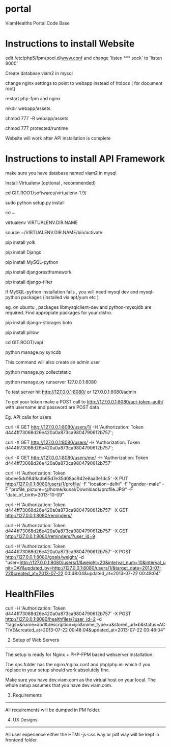 portal
======

ViamHealths Portal Code Base


Instructions to install Website
===============================

edit /etc/php5/fpm/pool.d/www.conf and change 'listen *** sock' to 'listen 9000'

Create database viam2 in mysql

change nginx settings to point to webapp instead of htdocs ( for document root)

restart php-fpm and nginx

mkdir webapp/assets

chmod 777 -R webapp/assets

chmod 777 protected/runtime

Website will work after API installation is complete

Instructions to install API Framework
======================================

make sure you have database named viam2 in mysql

Install Virtualenv (optional , recommended)

cd GIT.ROOT/softwares/virtualenv-1.9/

sudo python setup.py install

cd ~ 

virtualenv VIRTUALENV.DIR.NAME

source ~/VIRTUALENV.DIR.NAME/bin/activate

pip install yolk

pip install Django

pip install MySQL-python

pip install djangorestframework

pip install django-filter

If MySQL-python installation fails , you will need mysql dev and mysql-python packages (installed via apt/yum etc )

eg. on ubuntu , packages libmysqlclient-dev and python-mysqldb are required. Find appropiate packages for your distro.

pip install django-storages boto

pip install pillow

cd GIT.ROOT/vapi

python manage.py syncdb

This command will also create an admin user

python manage.py collectstatic

python manage.py runserver 127.0.0.1:8080

To test server hit http://127.0.0.1:8080/ or 127.0.0.1:8080/admin

To get your token make a POST call to http://127.0.0.1:8080/api-token-auth/ with username and password are POST data

Eg. API calls for users

curl -X GET http://127.0.0.1:8080/users/1/ -H 'Authorization: Token d444ff73068d26e420a0a873ca9804790612b757';

curl -X GET http://127.0.0.1:8080/users/ -H 'Authorization: Token d444ff73068d26e420a0a873ca9804790612b757';

curl -X GET http://127.0.0.1:8080/users/me/ -H 'Authorization: Token d444ff73068d26e420a0a873ca9804790612b757'

curl -H 'Authorization: Token bbdee5dd1849adb65d7e35d08ac942e6aa3e1dc5' -X PUT http://127.0.0.1:8080/users/1/profile/ -F "location=delhi" -F "gender=male" -F "profile_picture=@/home/kunal/Downloads/profile.JPG" -F "date_of_birth=2013-10-09"


curl -H 'Authorization: Token d444ff73068d26e420a0a873ca9804790612b757' -X GET http://127.0.0.1:8080/reminders/

curl -H 'Authorization: Token d444ff73068d26e420a0a873ca9804790612b757' -X GET http://127.0.0.1:8080/reminders/?user_id=9

curl -H 'Authorization: Token d444ff73068d26e420a0a873ca9804790612b757' -X POST http://127.0.0.1:8080/goals/weight/ -d "user=http://127.0.0.1:8080/users/1/&weight=20&interval_num=10&interval_unit=DAY&updated_by=http://127.0.0.1:8080/users/1/&target_date=2013-07-22&created_at=2013-07-22 00:48:04&updated_at=2013-07-22 00:48:04"


HealthFiles
===========
curl -H 'Authorization: Token d444ff73068d26e420a0a873ca9804790612b757' -X POST http://127.0.0.1:8080/healthfiles/?user_id=2 -d "tags=&name=abd&description=ijio&mime_type=a&stored_url=b&status=ACTIVE&created_at=2013-07-22 00:48:04&updated_at=2013-07-22 00:48:04"


2. Setup of Web Servers
-----------------------

The setup is ready for Nginx + PHP-FPM based webserver installation.

The ops folder has the nginx/nginx.conf and php/php.ini which if you replace in your setup should work absolutely fine.

Make sure you have dev.viam.com as the virtual host on your local. The whole setup assumes that you have dev.viam.com.

3. Requirements
------------------

All requirements will be dumped in PM folder.

4. UX Designs
-----------------

All user experience either the HTML-js-css way or pdf way will be kept in frontend folder.

